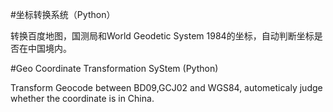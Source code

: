 #坐标转换系统（Python）

转换百度地图，国测局和World Geodetic System 1984的坐标，自动判断坐标是否在中国境内。

#Geo Coordinate Transformation SyStem (Python)

Transform Geocode between BD09,GCJ02 and WGS84, autometicaly judge whether the coordinate is in China.
